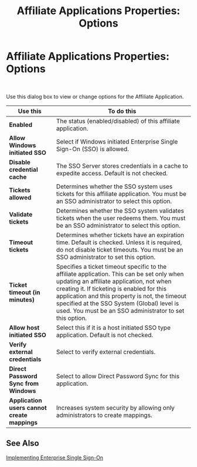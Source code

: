 ﻿---
title: 'Affiliate Applications Properties: Options'
TOCTitle: 'Affiliate Applications Properties: Options'
ms:assetid: c0f62ae8-6504-4f24-89b3-7337a64d9d8b
ms:mtpsurl: https://msdn.microsoft.com/en-us/library/Aa578452(v=BTS.80)
ms:contentKeyID: 51531046
ms.date: 08/30/2017
mtps_version: v=BTS.80
f1_keywords:
- bts10.esso.affapp.properties.options
---

# Affiliate Applications Properties: Options

 

Use this dialog box to view or change options for the Affiliate Application.

<table>
<thead>
<tr class="header">
<th>Use this</th>
<th>To do this</th>
</tr>
</thead>
<tbody>
<tr class="odd">
<td><strong>Enabled</strong></td>
<td>The status (enabled/disabled) of this affiliate application.</td>
</tr>
<tr class="even">
<td><strong>Allow Windows initiated SSO</strong></td>
<td>Select if Windows initiated Enterprise Single Sign-On (SSO) is allowed.</td>
</tr>
<tr class="odd">
<td><strong>Disable credential cache</strong></td>
<td>The SSO Server stores credentials in a cache to expedite access. Default is not checked.</td>
</tr>
<tr class="even">
<td><strong>Tickets allowed</strong></td>
<td>Determines whether the SSO system uses tickets for this affiliate application. You must be an SSO administrator to select this option.</td>
</tr>
<tr class="odd">
<td><strong>Validate tickets</strong></td>
<td>Determines whether the SSO system validates tickets when the user redeems them. You must be an SSO administrator to select this option.</td>
</tr>
<tr class="even">
<td><strong>Timeout tickets</strong></td>
<td>Determines whether tickets have an expiration time. Default is checked. Unless it is required, do not disable ticket timeouts. You must be an SSO administrator to set this option.</td>
</tr>
<tr class="odd">
<td><strong>Ticket timeout (in minutes)</strong></td>
<td>Specifies a ticket timeout specific to the affiliate application. This can be set only when updating an affiliate application, not when creating it. If ticketing is enabled for this application and this property is not, the timeout specified at the SSO System (Global) level is used. You must be an SSO administrator to set this option.</td>
</tr>
<tr class="even">
<td><strong>Allow host initiated SSO</strong></td>
<td>Select this if it is a host initiated SSO type application. Default is not checked.</td>
</tr>
<tr class="odd">
<td><strong>Verify external credentials</strong></td>
<td>Select to verify external credentials.</td>
</tr>
<tr class="even">
<td><strong>Direct Password Sync from Windows</strong></td>
<td>Select to allow Direct Password Sync for this application.</td>
</tr>
<tr class="odd">
<td><strong>Application users cannot create mappings</strong></td>
<td>Increases system security by allowing only administrators to create mappings.</td>
</tr>
</tbody>
</table>


## See Also

[Implementing Enterprise Single Sign-On](https://msdn.microsoft.com/en-us/library/aa558712\(v=bts.80\))

